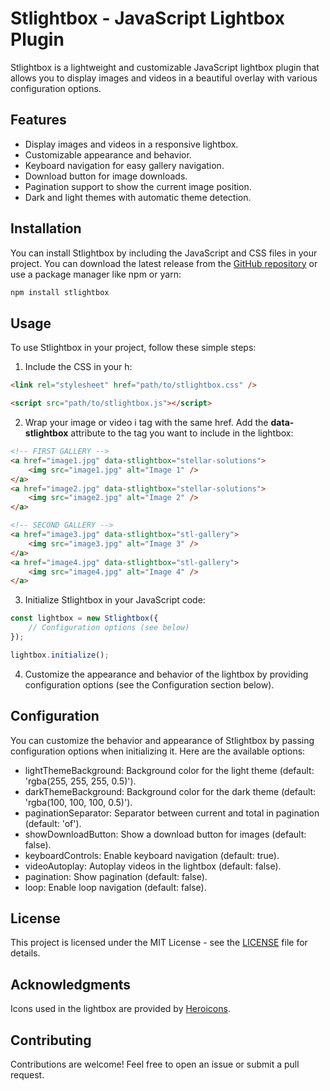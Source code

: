 # Stlightbox - JavaScript Lightbox Plugin

Stlightbox is a lightweight and customizable JavaScript lightbox plugin that allows you to display images and videos in a beautiful overlay with various configuration options.

## Features

-   Display images and videos in a responsive lightbox.
-   Customizable appearance and behavior.
-   Keyboard navigation for easy gallery navigation.
-   Download button for image downloads.
-   Pagination support to show the current image position.
-   Dark and light themes with automatic theme detection.

## Installation

You can install Stlightbox by including the JavaScript and CSS files in your project. You can download the latest release from the [GitHub repository](https://github.com/yourusername/stlightbox) or use a package manager like npm or yarn:

```bash
npm install stlightbox
```

## Usage

To use Stlightbox in your project, follow these simple steps:

1. Include the CSS in your h:

```html
<link rel="stylesheet" href="path/to/stlightbox.css" />

<script src="path/to/stlightbox.js"></script>
```

2. Wrap your image or video i <a> tag with the same href. Add the **data-stlightbox** attribute to the <a> tag you want to include in the lightbox:

```html
<!-- FIRST GALLERY -->
<a href="image1.jpg" data-stlightbox="stellar-solutions">
    <img src="image1.jpg" alt="Image 1" />
</a>
<a href="image2.jpg" data-stlightbox="stellar-solutions">
    <img src="image2.jpg" alt="Image 2" />
</a>

<!-- SECOND GALLERY -->
<a href="image3.jpg" data-stlightbox="stl-gallery">
    <img src="image3.jpg" alt="Image 3" />
</a>
<a href="image4.jpg" data-stlightbox="stl-gallery">
    <img src="image4.jpg" alt="Image 4" />
</a>
```

3. Initialize Stlightbox in your JavaScript code:

```js
const lightbox = new Stlightbox({
    // Configuration options (see below)
});

lightbox.initialize();
```

4. Customize the appearance and behavior of the lightbox by providing configuration options (see the Configuration section below).

## Configuration

You can customize the behavior and appearance of Stlightbox by passing configuration options when initializing it. Here are the available options:

-   lightThemeBackground: Background color for the light theme (default: 'rgba(255, 255, 255, 0.5)').
-   darkThemeBackground: Background color for the dark theme (default: 'rgba(100, 100, 100, 0.5)').
-   paginationSeparator: Separator between current and total in pagination (default: 'of').
-   showDownloadButton: Show a download button for images (default: false).
-   keyboardControls: Enable keyboard navigation (default: true).
-   videoAutoplay: Autoplay videos in the lightbox (default: false).
-   pagination: Show pagination (default: false).
-   loop: Enable loop navigation (default: false).

## License

This project is licensed under the MIT License - see the [LICENSE](https://github.com/madac4/stlightbox/blob/main/LICENCE) file for details.

## Acknowledgments

Icons used in the lightbox are provided by [Heroicons](https://heroicons.com/).

## Contributing

Contributions are welcome! Feel free to open an issue or submit a pull request.

